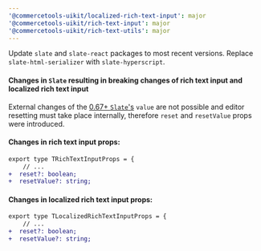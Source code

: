 ```yaml
---
'@commercetools-uikit/localized-rich-text-input': major
'@commercetools-uikit/rich-text-input': major
'@commercetools-uikit/rich-text-utils': major
---
```


Update `slate` and `slate-react` packages to most recent versions.
Replace `slate-html-serializer` with `slate-hyperscript`.

#### Changes in `Slate` resulting in breaking changes of rich text input and localized rich text input
External changes of the [0.67+ `Slate`'s](https://github.com/ianstormtaylor/slate/releases/tag/slate-react%400.67.0) `value` are not possible and editor resetting must take place internally, therefore `reset` and `resetValue` props were introduced. 
#### Changes in rich text input props:
```diff
export type TRichTextInputProps = {
    // ...
+  reset?: boolean;
+  resetValue?: string; 
```

#### Changes in localized rich text input props:
```diff
export type TLocalizedRichTextInputProps = {
    // ...
+  reset?: boolean;
+  resetValue?: string; 
```





